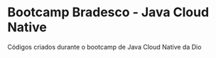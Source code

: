 # Bootcamp Bradesco - Java Cloud Native
Códigos criados durante o bootcamp de Java Cloud Native da Dio
